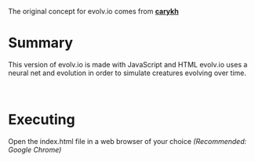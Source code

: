 The original concept for evolv\.io comes from **[carykh](https://www.youtube.com/watch?v=OLnv8QaEDL0)**

# Summary
This version of evolv\.io is made with JavaScript and HTML
evolv\.io uses a neural net and evolution in order to simulate creatures evolving over time.

&nbsp;

# Executing
Open the index.html file in a web browser of your choice *(Recommended: Google Chrome)*
